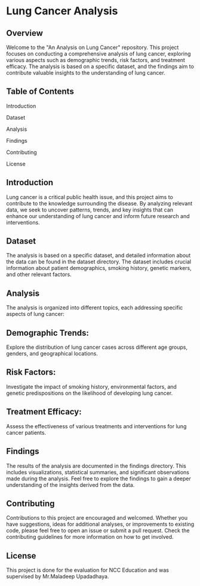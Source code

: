 # Lung Cancer Analysis

## Overview

Welcome to the "An Analysis on Lung Cancer" repository. This project focuses on conducting a comprehensive analysis of lung cancer, exploring various aspects such as demographic trends, risk factors, and treatment efficacy. The analysis is based on a specific dataset, and the findings aim to contribute valuable insights to the understanding of lung cancer.

## Table of Contents

Introduction

Dataset

Analysis

Findings

Contributing

License


## Introduction

Lung cancer is a critical public health issue, and this project aims to contribute to the knowledge surrounding the disease. By analyzing relevant data, we seek to uncover patterns, trends, and key insights that can enhance our understanding of lung cancer and inform future research and interventions.

## Dataset

The analysis is based on a specific dataset, and detailed information about the data can be found in the dataset directory. The dataset includes crucial information about patient demographics, smoking history, genetic markers, and other relevant factors.

## Analysis

The analysis is organized into different topics, each addressing specific aspects of lung cancer:

## Demographic Trends:

Explore the distribution of lung cancer cases across different age groups, genders, and geographical locations.

## Risk Factors:

Investigate the impact of smoking history, environmental factors, and genetic predispositions on the likelihood of developing lung cancer.

## Treatment Efficacy:

Assess the effectiveness of various treatments and interventions for lung cancer patients.

## Findings

The results of the analysis are documented in the findings directory. This includes visualizations, statistical summaries, and significant observations made during the analysis. Feel free to explore the findings to gain a deeper understanding of the insights derived from the data.

## Contributing


Contributions to this project are encouraged and welcomed. Whether you have suggestions, ideas for additional analyses, or improvements to existing code, please feel free to open an issue or submit a pull request. Check the contributing guidelines for more information on how to get involved.

## License

This project is done for the evaluation for NCC Education and was supervised by Mr.Maladeep Upadadhaya.
